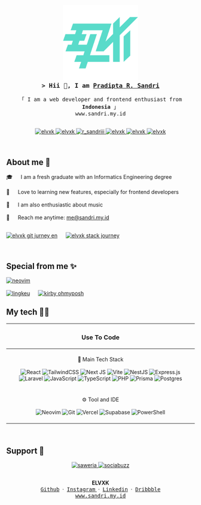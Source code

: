 <!-- Intro  -->

<h3 align="center">
<!--   <img src="https://github.com/elvxk/elvxk/blob/main/assets/logo.png" alt="elvxk" width="200"><br> -->
  <img src="https://github.com/elvxk/elvxk/blob/main/assets/color%20new%20logo.png" alt="elvxk" width="200"><br>
  <samp
    >&gt; Hii 👋, I am <b><a target="_blank" href="https://sandri.my.id">Pradipta R. Sandri</a></b
    >
  </samp>
</h3>
<p align="center">
  <samp>「 I am a web developer and frontend enthusiast from
    <b>Indonesia</b> 」
    <br />www.sandri.my.id
    <br />
    <br />
  </samp>
</p>

<p align="center">
  <a href="https://sandri.my.id" target="blank">
    <img
      src="https://img.shields.io/badge/Website-DC143C?style=for-the-badge&logo=medium&logoColor=white"
      alt="elvxk"
    />
  </a>
  <a href="https://linkedin.com/in/elvxk" target="_blank">
    <img
      src="https://img.shields.io/badge/LinkedIn-0077B5?style=for-the-badge&logo=linkedin&logoColor=white"
      alt="elvxk"
    />
  </a>
  <a href="https://twitter.com/r_sandriii" target="_blank">
    <img
      src="https://img.shields.io/badge/Twitter-1DA1F2?style=for-the-badge&logo=twitter&logoColor=white"
      alt="r_sandriii"
    />
  </a>
  <a href="https://instagram.com/elvxk" target="_blank">
    <img
      src="https://img.shields.io/badge/Instagram-fe4164?style=for-the-badge&logo=instagram&logoColor=white"
      alt="elvxk"
    />
  </a>
  <a href="https://facebook.com/elvxk" target="_blank">
    <img
      src="https://img.shields.io/badge/Facebook-20BEFF?&style=for-the-badge&logo=facebook&logoColor=white"
      alt="elvxk"
    />
  </a>
  <a href="https://dribbble.com/elvxk" target="_blank">
    <img 
      src="https://img.shields.io/badge/Dribbble-EA4C89?style=for-the-badge&logo=dribbble&logoColor=white"
      alt="elvxk"
    />
  </a>
</p>
<br />

<!-- About Section -->
## About me 👋

<p>
  🎓 &emsp; I am a fresh graduate with an Informatics Engineering degree<br /><br />
  🚀 &emsp; Love to learning new features, especially for frontend developers<br /><br />
  🎸 &emsp; I am also enthusiastic about music<br /><br />
  📧 &emsp; Reach me anytime: <a href="mailto:me@sandri.my.id">me@sandri.my.id</a><br /><br />
</p>

[![elvxk git jurney en](https://github-readme-stats.vercel.app/api?username=elvxk&theme=catppuccin_mocha&show_icons=true&border_radius=12&rank_icon=github&custom_title=%F0%9F%90%B1%E2%80%8D%F0%9F%92%BBelvxk%20git%20journey&hide=issues,contribs&show=reviews,prs_merged,prs_merged_percentage)](https://github.com/elvxk) &emsp; [![elvxk stack journey](https://github-readme-stats.vercel.app/api/top-langs/?username=elvxk&theme=catppuccin_mocha&layout=donut&border_radius=12&custom_title=%F0%9F%8E%A8%20Git%20stack%20journey&hide=shell)](https://github.com/elvxk)

<br />

## Special from me ✨

[![neovim](https://github-readme-stats.vercel.app/api/pin/?username=elvxk&repo=react-tailwind-starter&theme=catppuccin_mocha&border_radius=12)](https://github.com/elvxk/react-tailwind-starter)<br/><br/>
[![lingkeu](https://github-readme-stats.vercel.app/api/pin/?username=elvxk&repo=my-lingkeu&theme=catppuccin_mocha&border_radius=12)](https://github.com/elvxk/my-lingkeu) &emsp;
[![kirby ohmyposh](https://github-readme-stats.vercel.app/api/pin/?username=elvxk&repo=kirby-omp&theme=catppuccin_mocha&border_radius=12)](https://github.com/elvxk/kirby-omp) &emsp;
<br/>

## My tech 🐱‍💻

| <h3> Use To Code </h3> |
|:---:|
|<br/>💫 Main Tech Stack <br/><br/> ![React](https://img.shields.io/badge/react-%2320232a.svg?style=for-the-badge&logo=react&logoColor=%2361DAFB) ![TailwindCSS](https://img.shields.io/badge/tailwindcss-%2338B2AC.svg?style=for-the-badge&logo=tailwind-css&logoColor=white) ![Next JS](https://img.shields.io/badge/Next-black?style=for-the-badge&logo=next.js&logoColor=white) ![Vite](https://img.shields.io/badge/vite-%23646CFF.svg?style=for-the-badge&logo=vite&logoColor=white) ![NestJS](https://img.shields.io/badge/nestjs-%23E0234E.svg?style=for-the-badge&logo=nestjs&logoColor=white) ![Express.js](https://img.shields.io/badge/express.js-%23404d59.svg?style=for-the-badge&logo=express&logoColor=%2361DAFB) ![Laravel](https://img.shields.io/badge/laravel-%23FF2D20.svg?style=for-the-badge&logo=laravel&logoColor=white) ![JavaScript](https://img.shields.io/badge/javascript-%23323330.svg?style=for-the-badge&logo=javascript&logoColor=%23F7DF1E) ![TypeScript](https://img.shields.io/badge/typescript-%23007ACC.svg?style=for-the-badge&logo=typescript&logoColor=white) ![PHP](https://img.shields.io/badge/php-%23777BB4.svg?style=for-the-badge&logo=php&logoColor=white) ![Prisma](https://img.shields.io/badge/Prisma-3982CE?style=for-the-badge&logo=Prisma&logoColor=white) ![Postgres](https://img.shields.io/badge/postgres-%23316192.svg?style=for-the-badge&logo=postgresql&logoColor=white) <br/><br/>|
|<br/>⚙ Tool and IDE <br/><br/> ![Neovim](https://img.shields.io/badge/NeoVim-%2357A143.svg?&style=for-the-badge&logo=neovim&logoColor=white) ![Git](https://img.shields.io/badge/git-%23F05033.svg?style=for-the-badge&logo=git&logoColor=white) ![Vercel](https://img.shields.io/badge/vercel-%23000000.svg?style=for-the-badge&logo=vercel&logoColor=white) ![Supabase](https://img.shields.io/badge/Supabase-3ECF8E?style=for-the-badge&logo=supabase&logoColor=white) ![PowerShell](https://img.shields.io/badge/PowerShell-%235391FE.svg?style=for-the-badge&logo=powershell&logoColor=white) <br/><br/>|
<br/>

## Support 🍩

<div align="center">
  <a href="https://saweria.co/elvxk" target="_blank">
    <img src="https://user-images.githubusercontent.com/26188697/180601310-e82c63e4-412b-4c36-b7b5-7ba713c80380.png" alt="saweria" height="32px"/>
  </a>
    
  <a href="https://sociabuzz.com/pradipta_rs" target="_blank">
    <img src="https://storage.sociabuzz.com/storage/landingpage/img/sociabuzz-logo.png" alt="sociabuzz" height="32px"/>
  </a>
</div>

##
  
<div align='center'>
<b>ELVXK</b>
  <br/>
<a href="https://github.com/elvxk" target="_blank"><samp>Github</samp></a>
&nbsp;&middot;&nbsp;
<a href="https://instagram.com/elvxk" target="_blank"><samp>Instagram</samp> </a>
&nbsp;&middot;&nbsp;
<a href="https://www.linkedin.com/in/elvxk/" target="_blank"><samp>Linkedin</samp></a>
&nbsp;&middot;&nbsp;
<a href="https://dribbble.com/elvxk" target="_blank"><samp>Dribbble</samp></a>
<br/>
<a href="https://sandri.my.id" target="_blank"><samp>www.sandri.my.id</samp></a>
</div>
